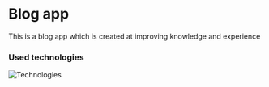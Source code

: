 
# Blog app
This is a blog app which is created at improving knowledge and experience
### Used technologies

![Technologies](https://skillicons.dev/icons?i=react,js,ts,tailwind,nest,mongo,&perline=8)